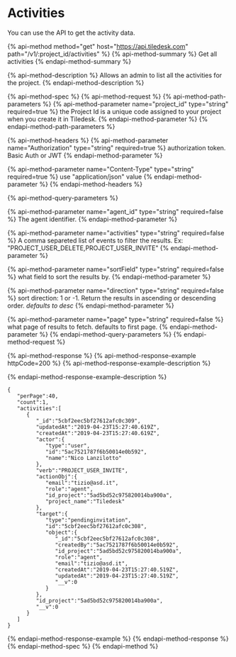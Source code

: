 # Activities

You can use the API to get the activity data.

{% api-method method="get" host="https://api.tiledesk.com" path="/v1/:project\_id/activities" %}
{% api-method-summary %}
Get all activities
{% endapi-method-summary %}

{% api-method-description %}
Allows an admin to list all the activities for the project.
{% endapi-method-description %}

{% api-method-spec %}
{% api-method-request %}
{% api-method-path-parameters %}
{% api-method-parameter name="project\_id" type="string" required=true %}
the Project Id is a unique code assigned to your project when you create it in Tiledesk.
{% endapi-method-parameter %}
{% endapi-method-path-parameters %}

{% api-method-headers %}
{% api-method-parameter name="Authorization" type="string" required=true %}
authorization token. Basic Auth or JWT
{% endapi-method-parameter %}

{% api-method-parameter name="Content-Type" type="string" required=true %}
use "application/json" value
{% endapi-method-parameter %}
{% endapi-method-headers %}

{% api-method-query-parameters %}



{% api-method-parameter name="agent_id" type="string" required=false %}
The agent identifier.
{% endapi-method-parameter %}

{% api-method-parameter name="activities" type="string" required=false %}
A comma separeted list of events to filter the results. Ex: "PROJECT_USER_DELETE,PROJECT_USER_INVITE"
{% endapi-method-parameter %}



{% api-method-parameter name="sortField" type="string" required=false %}
what field to sort the results by.
{% endapi-method-parameter %}

{% api-method-parameter name="direction" type="string" required=false %}
sort direction: 1 or -1. Return the results in ascending or descending order. _defaults to desc_
{% endapi-method-parameter %}

{% api-method-parameter name="page" type="string" required=false %}
what page of results to fetch. defaults to first page.
{% endapi-method-parameter %}
{% endapi-method-query-parameters %}
{% endapi-method-request %}

{% api-method-response %}
{% api-method-response-example httpCode=200 %}
{% api-method-response-example-description %}

{% endapi-method-response-example-description %}

```text
{
   "perPage":40,
   "count":1,
   "activities":[
      {
         "_id":"5cbf2eec5bf27612afc0c309",
         "updatedAt":"2019-04-23T15:27:40.619Z",
         "createdAt":"2019-04-23T15:27:40.619Z",
         "actor":{
            "type":"user",
            "id":"5ac7521787f6b50014e0b592",
            "name":"Nico Lanzilotto"
         },
         "verb":"PROJECT_USER_INVITE",
         "actionObj":{
            "email":"tizio@asd.it",
            "role":"agent",
            "id_project":"5ad5bd52c975820014ba900a",
            "project_name":"Tiledesk"
         },
         "target":{
            "type":"pendinginvitation",
            "id":"5cbf2eec5bf27612afc0c308",
            "object":{
               "_id":"5cbf2eec5bf27612afc0c308",
               "createdBy":"5ac7521787f6b50014e0b592",
               "id_project":"5ad5bd52c975820014ba900a",
               "role":"agent",
               "email":"tizio@asd.it",
               "createdAt":"2019-04-23T15:27:40.519Z",
               "updatedAt":"2019-04-23T15:27:40.519Z",
               "__v":0
            }
         },
         "id_project":"5ad5bd52c975820014ba900a",
         "__v":0
      }
   ]
}
```
{% endapi-method-response-example %}
{% endapi-method-response %}
{% endapi-method-spec %}
{% endapi-method %}


